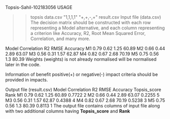 Topsis-Sahil-102183056
USAGE
>> topsis data.csv "1,1,1,1" "+,+,-,+" result.csv
Input file (data.csv)
The decision matrix should be constructed with each row representing a Model alternative, and each column representing a criterion like Accuracy, R2, Root Mean Squared Error, Correlation, and many more.

Model	Correlation	R2	RMSE	Accuracy
M1	0.79	0.62	1.25	60.89
M2	0.66	0.44	2.89	63.07
M3	0.56	0.31	1.57	62.87
M4	0.82	0.67	2.68	70.19
M5	0.75	0.56	1.3	80.39
Weights (weights) is not already normalised will be normalised later in the code.

Information of benefit positive(+) or negative(-) impact criteria should be provided in impacts.


Output file (result.csv)
Model	Correlation	R2	RMSE	Accuracy	Topsis_score	Rank
M1	0.79	0.62	1.25	60.89	0.7722	2
M2	0.66	0.44	2.89	63.07	0.2255	5
M3	0.56	0.31	1.57	62.87	0.4388	4
M4	0.82	0.67	2.68	70.19	0.5238	3
M5	0.75	0.56	1.3	80.39	0.8113	1
The output file contains columns of input file along with two additional columns having **Topsis_score** and **Rank**
